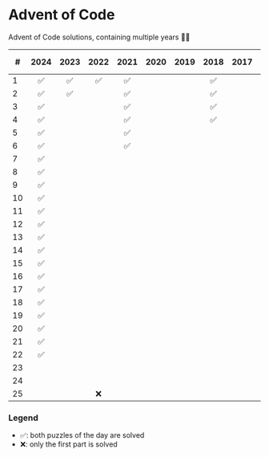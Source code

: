 # Advent of Code

Advent of Code solutions, containing multiple years 🎄✨

| #   | 2024 | 2023 | 2022 | 2021 | 2020 | 2019 | 2018 | 2017 | 2016 | 2015 🎄 |
| --- | :--: | :--: | :--: | :--: | :--: | :--: | :--: | :--: | :--: | :-----: |
| 1   |  ✅  |  ✅  |  ✅  |  ✅  |      |      |  ✅  |      |  ✅  |   ✅    |
| 2   |  ✅  |  ✅  |      |  ✅  |      |      |  ✅  |      |      |   ✅    |
| 3   |  ✅  |      |      |  ✅  |      |      |  ✅  |      |      |   ✅    |
| 4   |  ✅  |      |      |  ✅  |      |      |  ✅  |      |      |   ✅    |
| 5   |  ✅  |      |      |  ✅  |      |      |      |      |      |   ✅    |
| 6   |  ✅  |      |      |  ✅  |      |      |      |      |      |   ✅    |
| 7   |  ✅  |      |      |      |      |      |      |      |      |   ✅    |
| 8   |  ✅  |      |      |      |      |      |      |      |      |   ✅    |
| 9   |  ✅  |      |      |      |      |      |      |      |      |   ✅    |
| 10  |  ✅  |      |      |      |      |      |      |      |      |   ✅    |
| 11  |  ✅  |      |      |      |      |      |      |      |      |   ✅    |
| 12  |  ✅  |      |      |      |      |      |      |      |      |   ✅    |
| 13  |  ✅  |      |      |      |      |      |      |      |      |   ✅    |
| 14  |  ✅  |      |      |      |      |      |      |      |      |   ✅    |
| 15  |  ✅  |      |      |      |      |      |      |      |      |   ✅    |
| 16  |  ✅  |      |      |      |      |      |      |      |      |   ✅    |
| 17  |  ✅  |      |      |      |      |      |      |      |      |   ✅    |
| 18  |  ✅  |      |      |      |      |      |      |      |      |   ✅    |
| 19  |  ✅  |      |      |      |      |      |      |      |      |   ✅    |
| 20  |  ✅  |      |      |      |      |      |      |      |      |   ✅    |
| 21  |  ✅  |      |      |      |      |      |      |      |      |   ✅    |
| 22  |  ✅  |      |      |      |      |      |      |      |      |   ✅    |
| 23  |      |      |      |      |      |      |      |      |      |   ✅    |
| 24  |      |      |      |      |      |      |      |      |      |   ✅    |
| 25  |      |      |  ❌  |      |      |      |      |      |      |   🎄    |

### Legend

- ✅: both puzzles of the day are solved
- ❌: only the first part is solved
